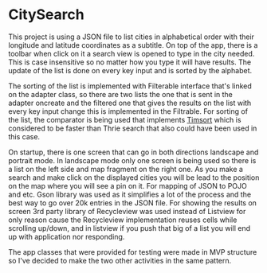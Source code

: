# CitySearch

This project is using a JSON file to list cities in alphabetical order with their longitude and latitude coordinates as a subtitle. On top of the app, there is a toolbar when click on it a search view is opened to type in the city needed. This is case insensitive so no matter how you type it will have results. The update of the list is done on every key input and is sorted by the alphabet.

The sorting of the list is implemented with Filterable interface that's linked on the adapter class, so there are two lists the one that is sent in the adapter oncreate and the filtered one that gives the results on the list with every key input change this is implemented in the Filtrable. For sorting of the list, the comparator is being used that implements [Timsort](https://en.wikipedia.org/wiki/Timsort)
  which is considered to be faster than Thrie search that also could have been used in this case.

On startup, there is one screen that can go in both directions landscape and portrait mode. In landscape mode only one screen is being used so there is a list on the left side and map fragment on the right one. As you make a search and make click on the displayed cities you will be lead to the position on the map where you will see a pin on it.
For mapping of JSON to POJO and etc. Gson library was used as it simplifies a lot of the process and the best way to go over 20k entries in the JSON file. For showing the results on screen 3rd party library of Recycleview was used instead of Listview for only reason cause the Recycleview implementation reuses cells while scrolling up/down, and in listview if you push that big of a list you will end up with application nor responding.

The app classes that were provided for testing were made in MVP structure so I've decided to make the two other activities in the same pattern.
